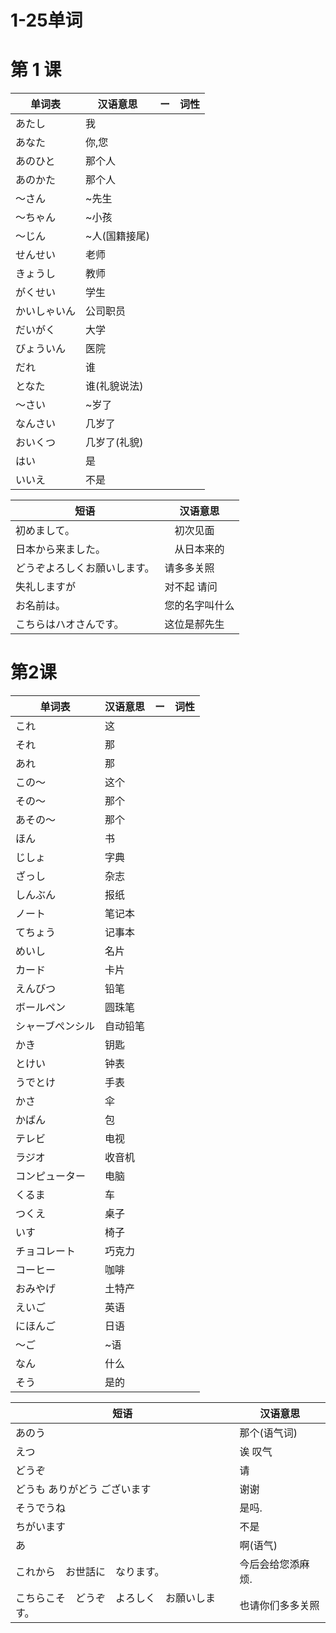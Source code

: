 # 1-25单词

# 第 1 课

单词表|汉语意思|ー|词性
-|-|-|-
あたし|我
あなた|你,您
あのひと|那个人
あのかた|那个人
〜さん|~先生
〜ちゃん|~小孩
〜じん|~人(国籍接尾)
せんせい|老师
きょうし|教师
がくせい|学生
かいしゃいん|公司职员
だいがく|大学
びょういん|医院
だれ|谁
となた|谁(礼貌说法)
〜さい|~岁了
なんさい|几岁了
おいくつ|几岁了(礼貌)
はい|是
いいえ|不是

短语|汉语意思
-|-
初めまして。|　初次见面　
日本から来ました。|　从日本来的
どうぞよろしくお願いします。 |请多多关照
失礼しますが| 对不起 请问
お名前は。| 您的名字叫什么
こちらはハオさんです。|这位是郝先生


# 第2课

单词表|汉语意思|ー|词性
-|-|-|-
これ|这
それ|那
あれ|那
この〜|这个
その〜|那个
あその〜|那个
ほん|书
じしょ|字典
ざっし|杂志
しんぶん|报纸
ノート|笔记本
てちょう|记事本
めいし|名片
カード|卡片
えんびつ|铅笔
ボールペン|圆珠笔
シャーブぺンシル|自动铅笔
かき|钥匙
とけい|钟表
うでとけ|手表
かさ|伞
かばん|包
テレビ|电视
ラジオ|收音机
コンピューター|电脑
くるま|车
つくえ|桌子
いす|椅子
チョコレート|巧克力
コーヒー|咖啡
おみやげ|土特产
えいご|英语
にほんご|日语
〜ご|~语
なん|什么
そう|是的

短语|汉语意思
-|-
あのう|那个(语气词)
えつ|诶  叹气
どうぞ|请
どうも ありがどう ございます|谢谢
そうでうね|是吗.
ちがいます|不是
あ|啊(语气)
これから　お世話に　なります。|今后会给您添麻烦.
こちらこそ　どうぞ　よろしく　お願いします。|也请你们多多关照